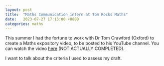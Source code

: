 ```yaml
---
layout: post
title:  "Maths Communication intern at Tom Rocks Maths"
date:   2023-07-27 17:15:00 +0800
categories: maths
---
```

This summer I had the fortune to work with Dr Tom Crawford (Oxford) to create a Maths expository video, to be posted to his YouTube channel. You can watch the video [here][trm-video] (NOT ACTUALLY COMPLETED).

[trm-video]: https:\\www.youtube.com

I want to talk about the criteria I used to assess my draft.
